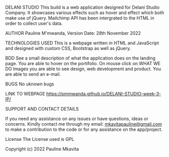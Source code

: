 DELANI STUDIO
This build is a web application designed for Delani Studio Company. It showcases various effects such as hover and effect which both make use of jQuery. Mailchimp API has been intergrated to the HTML in order to collect user's data.

AUTHOR
Pauline M'mwanda, Version Date: 28th November 2022

TECHNOLOGIES USED
This is a webpage written in HTML and JavaScript and designed with custom CSS, Bootstrap as well as jQuery.

BDD
See a small description of what the application does on the landing page. You are able to hover on the portifolio. On mouse click on WHAT WE DO Images you are able to see design, web development and product. You are able to send an e-mail.

BUGS
No uknown bugs

LINK TO WEBPAGE
https://pmmwanda.github.io/DELANI-STUDIO-week-3-IP/

SUPPORT AND CONTACT DETAILS

If you need any assistance on any issues or have questions, ideas or concerns. Kindly contact me through my email: mkavitapauline@gmail.com to make a contribution to the code or for any assistance on the app/project.

License The License used is GPL

Copyright (c) 2022 Pauline Mkavita
